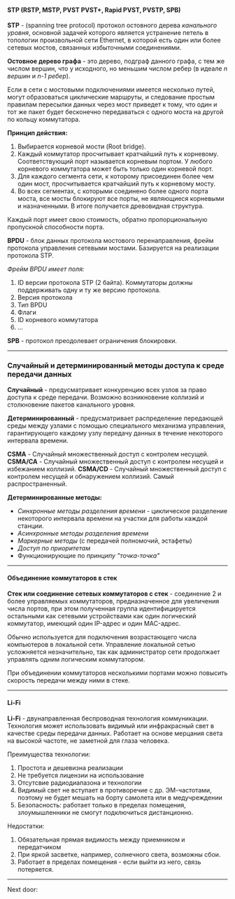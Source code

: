 #### STP (RSTP, MSTP, PVST PVST+, Rapid PVST, PVSTP, SPB)

**STP** - (spanning tree protocol) протокол остовного дерева *канального уровня*, основной задачей которого является устранение петель в топологии произвольной сети Ethernet, в которой есть один или более сетевых мостов, связанных избыточными соединениями. 

**Остовное дерево графа** - это дерево, подграф данного графа, с тем же числом вершин, что у исходного, но меньшим числом ребер (в идеале *n вершин* и *n-1 ребер*).

Если в сети с мостовыми подключениями имеется несколько путей, могут образоваться циклические маршруты, и следование простым правилам пересылки данных через мост приведет к тому, что один и тот же пакет будет бесконечно передаваться с одного моста на другой по кольцу коммутатора.

**Принцип действия:**
1. Выбирается корневой мости (Root bridge).
2. Каждый коммутатор просчитывает кратчайший путь к корневому. Соответствующий порт называется корневым портом. У любого корневого коммутатора может быть только один корневой порт. 
3. Для каждого сегмента сети, к которому присоединен более чем один мост, просчитывается кратчайший путь к корневому мосту.
4. Во всех сегментах, с которыми соединено более одного порта моста, все мосты блокируют все порты, не являющиеся корневыми и назначенными. В итоге получается древовидная структура. 

Каждый порт имеет свою стоимость, обратно пропорциональную пропускной способности порта.

**BPDU** - блок данных протокола мостового перенаправления, фрейм протокола управления сетевыми мостами. Базируется на реализации протокола STP. 

*Фрейм BPDU имеет поля:*
1. ID версии протокола STP (2 байта). Коммутаторы должны поддерживать одну и ту же версию протокола.
2. Версия протокола
3. Тип BPDU 
4. Флаги 
5. ID корневого коммутатора
6. ...

**SPB** - протокол преодолевает ограничения блокировки.

---
### Случайный и детерминированный методы доступа к среде передачи данных

**Случайный** - предусматривает конкуренцию всех узлов за право доступа к среде передачи. Возможно возникновение коллизий и столкновение пакетов канального уровня.

**Детерминированный** - предусматривает распределение передающей среды между узлами с помощью специального механизма управления, гарантирующего каждому узлу передачу данных в течение некоторого интервала времени.

**CSMA** - Случайный множественный доступ с контролем несущей.
**CSMA/CA** - Случайный множественный доступ с контролем несущей и избежанием коллизий.
**CSMA/CD** - Случайный множественный доступ с контролем несущей и обнаружением коллизий. Самый распространенный.

**Детерминированные методы:**
- *Синхронные методы разделения времени* - циклическое разделение некоторого интервала времени на участки для работы каждой станции.
- *Асинхронные методы разделения времени* 
- *Маркерные методы* (с передачей полномочий, эстафеты)
- *Доступ по приоритетам* 
- Функционирующие по *принципу "точка-точка"*

---
#### Объединение коммутаторов в стек 

**Стек или соединение сетевых коммутаторов с стек** - соединение 2 и более управляемых коммутаторов, предназначенное для увеличения числа портов, при этом полученная группа идентифицируется остальными как сетевыми устройствами как один логический коммутатор, имеющий один IP-адрес и один MAC-адрес. 

Обычно используется для подключения возрастающего числа компьютеров в локальной сети. Управление локальной сетью усложняется незначительно, так как администратор сети продолжает управлять одним логическим коммутатором.

При объединении коммутаторов несколькими портами можно повысить скорость передачи между ними в стеке. 

---
#### Li-Fi

**Li-Fi** - двунаправленная беспроводная технология коммуникации. Технология может использовать видимый или инфракрасный свет в качестве среды передачи данных. Работает на основе мерцания света на высокой частоте, не заметной для глаза человека.

Преимущества технологии:
1. Простота и дешевизна реализации
2. Не требуется лицензии на использование 
3. Отсутсвие радиодиапазона и технологии
4. Видимый свет не вступает в противоречие с др. ЭМ-частотами, поэтому не будет мешать на борту самолета или в медучреждении
5. Безопасность: работает только в пределах помещения, злоумышленники не смогут  подключиться дистанционно. 

Недостатки:
1. Обязательная прямая видимость между приемником и передатчиком
2. При яркой засветке, например, солнечного света, возможны сбои.
3. Работает в пределах помещения - если выйти из него, связь потеряется.

---

Next door: 
